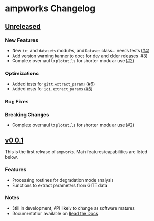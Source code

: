 # ampworks Changelog

## [Unreleased](https://github.com/NREL/ampworks)

### New Features
- New `ici` and `datasets` modules, and `Dataset` class... needs tests ([#4](https://github.com/NREL/ampworks/pull/4))
- Add version warning banner to docs for dev and older releases ([#3](https://github.com/NREL/ampworks/pull/3))
- Complete overhaul to `plotutils` for shorter, modular use ([#2](https://github.com/NREL/ampworks/pull/2))

### Optimizations
- Added tests for `gitt.extract_params` ([#6](https://github.com/NREL/ampworks/pull/6))
- Added tests for `ici.extract_params` ([#5](https://github.com/NREL/ampworks/pull/5))

### Bug Fixes

### Breaking Changes
- Complete overhaul to `plotutils` for shorter, modular use ([#2](https://github.com/NREL/ampworks/pull/2))

## [v0.0.1](https://github.com/NREL/ampworks/tree/v0.0.1)
This is the first release of `ampworks`. Main features/capabilities are listed below.

### Features
- Processing routines for degradation mode analysis
- Functions to extract parameters from GITT data

### Notes
- Still in development, API likely to change as software matures
- Documentation available on [Read the Docs](https://ampworks.readthedocs.io/)
